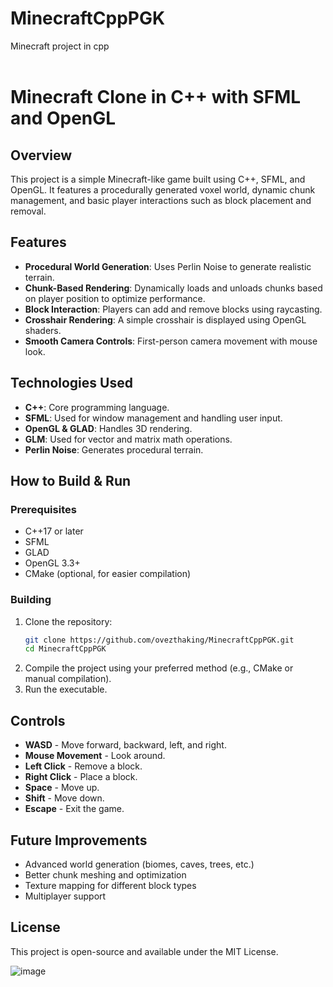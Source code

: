 # MinecraftCppPGK
Minecraft project in cpp <br><br>

# Minecraft Clone in C++ with SFML and OpenGL

## Overview
This project is a simple Minecraft-like game built using C++, SFML, and OpenGL. It features a procedurally generated voxel world, dynamic chunk management, and basic player interactions such as block placement and removal.

## Features
- **Procedural World Generation**: Uses Perlin Noise to generate realistic terrain.
- **Chunk-Based Rendering**: Dynamically loads and unloads chunks based on player position to optimize performance.
- **Block Interaction**: Players can add and remove blocks using raycasting.
- **Crosshair Rendering**: A simple crosshair is displayed using OpenGL shaders.
- **Smooth Camera Controls**: First-person camera movement with mouse look.

## Technologies Used
- **C++**: Core programming language.
- **SFML**: Used for window management and handling user input.
- **OpenGL & GLAD**: Handles 3D rendering.
- **GLM**: Used for vector and matrix math operations.
- **Perlin Noise**: Generates procedural terrain.

## How to Build & Run
### Prerequisites
- C++17 or later
- SFML
- GLAD
- OpenGL 3.3+
- CMake (optional, for easier compilation)

### Building
1. Clone the repository:
   ```sh
   git clone https://github.com/ovezthaking/MinecraftCppPGK.git
   cd MinecraftCppPGK
   ```
2. Compile the project using your preferred method (e.g., CMake or manual compilation).
3. Run the executable.

## Controls
- **WASD** - Move forward, backward, left, and right.
- **Mouse Movement** - Look around.
- **Left Click** - Remove a block.
- **Right Click** - Place a block.
- **Space** - Move up.
- **Shift** - Move down.
- **Escape** - Exit the game.

## Future Improvements
- Advanced world generation (biomes, caves, trees, etc.)
- Better chunk meshing and optimization
- Texture mapping for different block types
- Multiplayer support

## License
This project is open-source and available under the MIT License.


![image](https://github.com/user-attachments/assets/868cd3ad-cf97-4175-b192-4bdb853620e5)
